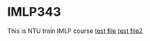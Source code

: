 # IMLP343
This is NTU train IMLP course
 [test file](https://github.com/yanjhen/IMLP343/blob/main/Unit01_Crash%20Course%20on%20Python.ipynb)
 [test file2](https://www.google.com/search?q=markdown&rlz=1C1SQJL_zh-TWTW859TW859&oq=markdown+&aqs=chrome..69i57j0i131i433i512l4j0i512l5.3093j0j7&sourceid=chrome&ie=UTF-8)
